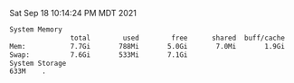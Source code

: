 Sat Sep 18 10:14:24 PM MDT 2021
```bash
System Memory
               total        used        free      shared  buff/cache   available
Mem:           7.7Gi       788Mi       5.0Gi       7.0Mi       1.9Gi       6.6Gi
Swap:          7.6Gi       533Mi       7.1Gi
System Storage
633M	.
```
